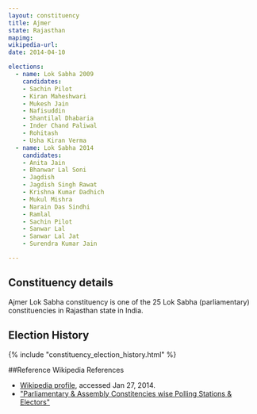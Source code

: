 ```yaml
---
layout: constituency
title: Ajmer
state: Rajasthan
mapimg: 
wikipedia-url: 
date: 2014-04-10

elections: 
  - name: Lok Sabha 2009
    candidates: 
    - Sachin Pilot 
    - Kiran Maheshwari 
    - Mukesh Jain 
    - Nafisuddin 
    - Shantilal Dhabaria 
    - Inder Chand Paliwal 
    - Rohitash 
    - Usha Kiran Verma  
  - name: Lok Sabha 2014
    candidates: 
    - Anita Jain 
    - Bhanwar Lal Soni 
    - Jagdish 
    - Jagdish Singh Rawat 
    - Krishna Kumar Dadhich 
    - Mukul Mishra 
    - Narain Das Sindhi 
    - Ramlal 
    - Sachin Pilot 
    - Sanwar Lal 
    - Sanwar Lal Jat 
    - Surendra Kumar Jain  

---
```


## Constituency details
Ajmer Lok Sabha constituency is one of the 25 Lok Sabha (parliamentary) constituencies in Rajasthan state in India.




## Election History
{% include "constituency_election_history.html" %}

##Reference
Wikipedia References
- [Wikipedia profile]({{page.profile.wikipedia}}), accessed Jan 27, 2014.
- ["Parliamentary & Assembly Constitencies wise Polling Stations & Electors"][wiki1]

[wiki1]: http://ceorajasthan.nic.in/PC-ACWISE-ELECTORS.pdf
